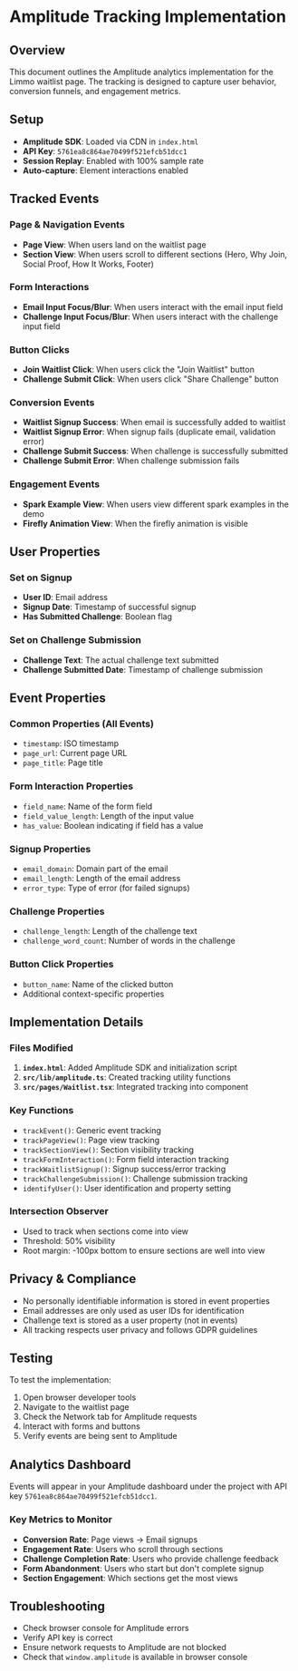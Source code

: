 # Amplitude Tracking Implementation

## Overview
This document outlines the Amplitude analytics implementation for the Limmo waitlist page. The tracking is designed to capture user behavior, conversion funnels, and engagement metrics.

## Setup
- **Amplitude SDK**: Loaded via CDN in `index.html`
- **API Key**: `5761ea8c864ae70499f521efcb51dcc1`
- **Session Replay**: Enabled with 100% sample rate
- **Auto-capture**: Element interactions enabled

## Tracked Events

### Page & Navigation Events
- **Page View**: When users land on the waitlist page
- **Section View**: When users scroll to different sections (Hero, Why Join, Social Proof, How It Works, Footer)

### Form Interactions
- **Email Input Focus/Blur**: When users interact with the email input field
- **Challenge Input Focus/Blur**: When users interact with the challenge input field

### Button Clicks
- **Join Waitlist Click**: When users click the "Join Waitlist" button
- **Challenge Submit Click**: When users click "Share Challenge" button

### Conversion Events
- **Waitlist Signup Success**: When email is successfully added to waitlist
- **Waitlist Signup Error**: When signup fails (duplicate email, validation error)
- **Challenge Submit Success**: When challenge is successfully submitted
- **Challenge Submit Error**: When challenge submission fails

### Engagement Events
- **Spark Example View**: When users view different spark examples in the demo
- **Firefly Animation View**: When the firefly animation is visible

## User Properties

### Set on Signup
- **User ID**: Email address
- **Signup Date**: Timestamp of successful signup
- **Has Submitted Challenge**: Boolean flag

### Set on Challenge Submission
- **Challenge Text**: The actual challenge text submitted
- **Challenge Submitted Date**: Timestamp of challenge submission

## Event Properties

### Common Properties (All Events)
- `timestamp`: ISO timestamp
- `page_url`: Current page URL
- `page_title`: Page title

### Form Interaction Properties
- `field_name`: Name of the form field
- `field_value_length`: Length of the input value
- `has_value`: Boolean indicating if field has a value

### Signup Properties
- `email_domain`: Domain part of the email
- `email_length`: Length of the email address
- `error_type`: Type of error (for failed signups)

### Challenge Properties
- `challenge_length`: Length of the challenge text
- `challenge_word_count`: Number of words in the challenge

### Button Click Properties
- `button_name`: Name of the clicked button
- Additional context-specific properties

## Implementation Details

### Files Modified
1. **`index.html`**: Added Amplitude SDK and initialization script
2. **`src/lib/amplitude.ts`**: Created tracking utility functions
3. **`src/pages/Waitlist.tsx`**: Integrated tracking into component

### Key Functions
- `trackEvent()`: Generic event tracking
- `trackPageView()`: Page view tracking
- `trackSectionView()`: Section visibility tracking
- `trackFormInteraction()`: Form field interaction tracking
- `trackWaitlistSignup()`: Signup success/error tracking
- `trackChallengeSubmission()`: Challenge submission tracking
- `identifyUser()`: User identification and property setting

### Intersection Observer
- Used to track when sections come into view
- Threshold: 50% visibility
- Root margin: -100px bottom to ensure sections are well into view

## Privacy & Compliance
- No personally identifiable information is stored in event properties
- Email addresses are only used as user IDs for identification
- Challenge text is stored as a user property (not in events)
- All tracking respects user privacy and follows GDPR guidelines

## Testing
To test the implementation:
1. Open browser developer tools
2. Navigate to the waitlist page
3. Check the Network tab for Amplitude requests
4. Interact with forms and buttons
5. Verify events are being sent to Amplitude

## Analytics Dashboard
Events will appear in your Amplitude dashboard under the project with API key `5761ea8c864ae70499f521efcb51dcc1`.

### Key Metrics to Monitor
- **Conversion Rate**: Page views → Email signups
- **Engagement Rate**: Users who scroll through sections
- **Challenge Completion Rate**: Users who provide challenge feedback
- **Form Abandonment**: Users who start but don't complete signup
- **Section Engagement**: Which sections get the most views

## Troubleshooting
- Check browser console for Amplitude errors
- Verify API key is correct
- Ensure network requests to Amplitude are not blocked
- Check that `window.amplitude` is available in browser console
